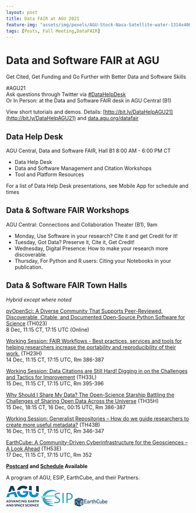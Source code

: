 ```yaml
---
layout: post
title: Data FAIR at AGU 2021
feature-img: "assets/img/pexels/AGU-Stock-Nasa-Satellite-water-1314x400.jpg"
tags: [Posts, Fall Meeting,DataFAIR]
---
```



# Data and Software FAIR at AGU
Get Cited, Get Funding and Go Further with Better Data and Software Skills


#AGU21  
Ask questions through Twitter via [#DataHelpDesk](https://twitter.com/search?q=%23DataHelpDesk%20&src=typed_query&f=live)  
Or In Person: at the Data and Software FAIR desk in AGU Central (B1)  

View short tutorials and demos. Details: [http://bit.ly/DataHelpAGU21](http://bit.ly/DataHelpAGU21) and [data.agu.org/datafair](https://data.agu.org/datafair)  


## Data Help Desk
AGU Central, Data and Software FAIR, Hall B1
8:00 AM - 6:00 PM CT

- Data Help Desk
- Data and Software Management and Citation Workshops 
- Tool and Platform Resources

For a list of Data Help Desk presentations, see Mobile App for schedule and times


## Data & Software FAIR Workshops
AGU Central: Connections and Collaboration Theater (B1), 9am
- Monday, Use Software in your research?  Cite it and get Credit for it!
- Tuesday, Got Data?  Preserve it, Cite it, Get Credit!
- Wednesday, Digital Presence: How to make your research more discoverable.
- Thursday, For Python and R users:  Citing your Notebooks in your publication.


## Data & Software FAIR Town Halls
_Hybrid except where noted_

[pyOpenSci: A Diverse Community That Supports Peer-Reviewed, Discoverable, Citable, and Documented Open-Source Python Software for Science](https://agu.confex.com/agu/fm21/meetingapp.cgi/Session/125089) (TH023)  
8 Dec, 11:15 CT, 17:15 UTC (Online) 

[Working Session: FAIR Workflows - ​​Best practices, services and tools for helping researchers increase the portability and reproducibility of their work.](https://agu.confex.com/agu/fm21/meetingapp.cgi/Session/123615) (TH23H)  
14 Dec, 11:15 CT, 17:15 UTC, Rm 386-387 

[Working Session: Data Citations are Still Hard! Digging in on the Challenges and Tactics for Improvement](https://agu.confex.com/agu/fm21/meetingapp.cgi/Session/123625) (TH33L)  
15 Dec, 11:15 CT, 17:15 UTC, Rm 395-396 

[Why Should I Share My Data? The Open-Science Starship Battling the Challenges of Sharing Open Data Across the Universe](https://agu.confex.com/agu/fm21/meetingapp.cgi/Session/123186) (TH35H)  
15 Dec, 18:15 CT, 16 Dec, 00:15 UTC, Rm 386-387 

[Working Session: Generalist Repositories – How do we guide researchers to create more useful metadata?](https://agu.confex.com/agu/fm21/meetingapp.cgi/Session/123638) (TH43B)  
16 Dec, 11:15 CT, 17:15 UTC, Rm 346-347 

[EarthCube: A Community-Driven Cyberinfrastructure for the Geosciences – A Look Ahead](https://agu.confex.com/agu/fm21/meetingapp.cgi/Session/124147) (TH53E)  
17 Dec, 11:15 CT, 17:15 UTC, Rm 352 

**[Postcard](https://github.com/AGU-Data/agu-data.github.io/raw/master/pages/Fair_Data_Postcard_v5.pdf) and [Schedule](https://docs.google.com/spreadsheets/d/1OmLRTxHXOnhICeA0BWB5KzlcoZ2Eov4T76QP0XI8A5E/edit#gid=0) Available**


A program of AGU, ESIP, EarthCube, and their Partners.  

![AGU Logo](../assets/img/agu-trademark-logo.png) ![ESIP Logo](../assets/img/esip-logo-uptodate-tm.png) ![EarthCube Logo](../assets/img/EarthCube-Blue-Long.png)
